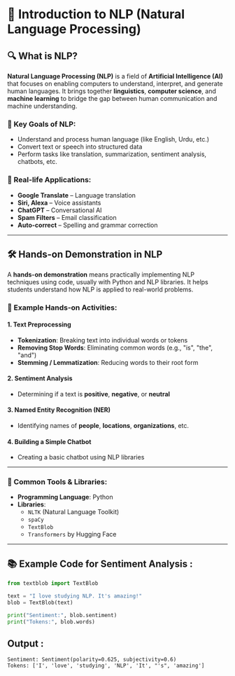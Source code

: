 # 🧠 Introduction to NLP (Natural Language Processing)

## 🔍 What is NLP?

**Natural Language Processing (NLP)** is a field of **Artificial Intelligence (AI)** that focuses on enabling computers to understand, interpret, and generate human languages. It brings together **linguistics**, **computer science**, and **machine learning** to bridge the gap between human communication and machine understanding.

### 🔑 Key Goals of NLP:
- Understand and process human language (like English, Urdu, etc.)
- Convert text or speech into structured data
- Perform tasks like translation, summarization, sentiment analysis, chatbots, etc.

### 🧠 Real-life Applications:
- **Google Translate** – Language translation
- **Siri, Alexa** – Voice assistants
- **ChatGPT** – Conversational AI
- **Spam Filters** – Email classification
- **Auto-correct** – Spelling and grammar correction

---

## 🛠️ Hands-on Demonstration in NLP

A **hands-on demonstration** means practically implementing NLP techniques using code, usually with Python and NLP libraries. It helps students understand how NLP is applied to real-world problems.

### 🔬 Example Hands-on Activities:

#### 1. Text Preprocessing
- **Tokenization**: Breaking text into individual words or tokens
- **Removing Stop Words**: Eliminating common words (e.g., "is", "the", "and")
- **Stemming / Lemmatization**: Reducing words to their root form

#### 2. Sentiment Analysis
- Determining if a text is **positive**, **negative**, or **neutral**

#### 3. Named Entity Recognition (NER)
- Identifying names of **people**, **locations**, **organizations**, etc.

#### 4. Building a Simple Chatbot
- Creating a basic chatbot using NLP libraries

---

### 🧰 Common Tools & Libraries:
- **Programming Language**: Python
- **Libraries**: 
  - `NLTK` (Natural Language Toolkit)
  - `spaCy`
  - `TextBlob`
  - `Transformers` by Hugging Face

---

## 📚 Example Code for Sentiment Analysis :

```python
from textblob import TextBlob

text = "I love studying NLP. It's amazing!"
blob = TextBlob(text)

print("Sentiment:", blob.sentiment)
print("Tokens:", blob.words)
```
## Output : 
```
Sentiment: Sentiment(polarity=0.625, subjectivity=0.6)
Tokens: ['I', 'love', 'studying', 'NLP', 'It', "'s", 'amazing']
```